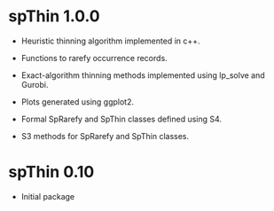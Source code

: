 # spThin 1.0.0

* Heuristic thinning algorithm implemented in c++.

* Functions to rarefy occurrence records.

* Exact-algorithm thinning methods implemented using lp_solve and Gurobi.

* Plots generated using ggplot2.

* Formal SpRarefy and SpThin classes defined using S4.

* S3 methods for SpRarefy and SpThin classes.

# spThin 0.10

* Initial package
